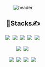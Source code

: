 <!-- waka-box start -->

<!-- [![Anurag's GitHub stats](https://github-readme-stats.vercel.app/api?username=hws522)](https://github.com/anuraghazra/github-readme-stats) -->

<!-- [![Solved.ac Profile](http://mazassumnida.wtf/api/v2/generate_badge?boj=sraphic)](https://solved.ac/sraphic/) -->

<!-- [![commitcombo](http://commitcombo.com/get?user={hws522}&theme={Lake-mini-v2})](https://github.com/devxb/CommitCombo) -->

<div align='center'>

![header](https://capsule-render.vercel.app/api?type=waving&color=auto&height=200&section=header&text=Hello!%20World!&fontSize=70)

 <!-- [![readmeplants](https://readmeplants.com/get?name=hws522&planet=yellowMoon&plant=blossomTree&nameTag=blackNameTag&ground=hill&background=none)](https://github.com/devxb/readmeplants) -->
</div>

<div align='center'>
<h2>📌Stacks✍️</h2>
<div>
  <img src="https://img.shields.io/badge/HTML-E34F26?style=flat-square&logo=HTML5&logoColor=white"/>&nbsp
  <img src="https://img.shields.io/badge/CSS-1572B6?style=flat-square&logo=CSS3&logoColor=white"/>&nbsp
  <img src="https://img.shields.io/badge/JavaScript-F7DF1E?style=flat-square&logo=JavaScript&logoColor=white"/>&nbsp
  <img src="https://img.shields.io/badge/React-61DAFB?style=flat-square&logo=React&logoColor=white"/>&nbsp
  <img src="https://img.shields.io/badge/Redux-764ABC?style=flat-square&logo=Redux&logoColor=white"/>&nbsp
</div>
<br>
<div>
  <img src="https://img.shields.io/badge/C++-CC2927?style=flat-square&logo=C++&logoColor=white"/>&nbsp
  <img src="https://img.shields.io/badge/Python-3776AB?style=flat-square&logo=Python&logoColor=white"/>&nbsp
</div>
<br>
  <img src="https://img.shields.io/badge/Node.js-339933?style=flat-square&logo=Node.js&logoColor=white"/>&nbsp
  <img src="https://img.shields.io/badge/MariaDB-003545?style=flat-square&logo=MariaDB&logoColor=white"/>&nbsp
  <img src="https://img.shields.io/badge/MySQL-4479A1?style=flat-square&logo=MySQL&logoColor=white"/>&nbsp
  <img src="https://img.shields.io/badge/Sequelize-52B0E7?style=flat-square&logo=Sequelize&logoColor=white"/>&nbsp
<div>

</div>
 <!-- <img src="https://img.shields.io/badge/TypeScript-3178C6?style=flat-square&logo=TypeScript&logoColor=white"/> -->
</div>

<!-- [![Hits](https://hits.seeyoufarm.com/api/count/incr/badge.svg?url=https%3A%2F%2Fgithub.com%2Fhws522%2Fhit-counter&count_bg=%230CBAB5&title_bg=%236B868E&icon=pinboard.svg&icon_color=%23FFFFFF&title=hits&edge_flat=false)](https://hits.seeyoufarm.com) -->

<!-- waka-box end -->
